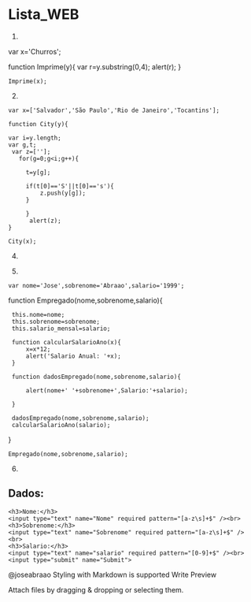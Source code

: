 # Lista_WEB

1.

var x='Churros';


function Imprime(y){
var r=y.substring(0,4);
 alert(r);
       }
    
    Imprime(x);
    
 2.

    var x=['Salvador','São Paulo','Rio de Janeiro','Tocantins'];
    
    function City(y){
     
    var i=y.length;
    var g,t;
     var z=[''];
       for(g=0;g<i;g++){
         
         t=y[g];
         
         if(t[0]=='S'||t[0]=='s'){
             z.push(y[g]);
         }
         
         }
          alert(z);
    }
    
    City(x);
    
  4.
 
 <!DOCTYPE html>
<html>
<head>
	<title>Div em movimento</title>
	<link rel="stylesheet" type="text/css" href="q3.css" /> 
</head>
<body>
<div id="box"></div>



<script type="text/javascript">

		var left=100;

			setInterval(function () {
			var div = document.getElementById('box');
			div.style.left=left+'px';
			div.style.top=left+'px';
			left=left+100;
			//if (left>500) {left=0};
			}, 10);

	
		</script>
</body>
</html>


5.

    var nome='Jose',sobrenome='Abraao',salario='1999';
    
    
 function Empregado(nome,sobrenome,salario){
    
     this.nome=nome;
     this.sobrenome=sobrenome;
     this.salario_mensal=salario;
     
     function calcularSalarioAno(x){
         x=x*12;
         alert('Salario Anual: '+x);
     }
     
     function dadosEmpregado(nome,sobrenome,salario){
         
         alert(nome+' '+sobrenome+',Salario:'+salario);
         
     }
     
     dadosEmpregado(nome,sobrenome,salario);
     calcularSalarioAno(salario);
 }
    
    Empregado(nome,sobrenome,salario);
    
    
  6.
   
   <!DOCTYPE html>
<html>
<head>
	<title>form</title>
	<link rel="stylesheet" type="text/css" href="q3.css" /> 
</head>
<body>
<h2>Dados:</h2>
<form action="" method="get">
	
	<h3>Nome:</h3>
	<input type="text" name="Nome" required pattern="[a-z\s]+$" /><br>
	<h3>Sobrenome:</h3>
	<input type="text" name="Sobrenome" required pattern="[a-z\s]+$" /><br>
	<h3>Salario:</h3>
	<input type="text" name="salario" required pattern="[0-9]+$" /><br>
	<input type="submit" name="Submit">



</form>



<script type="text/javascript">



	
		</script>
</body>
</html>
@joseabraao
Styling with Markdown is supported
Write Preview

Attach files by dragging & dropping or selecting them.

